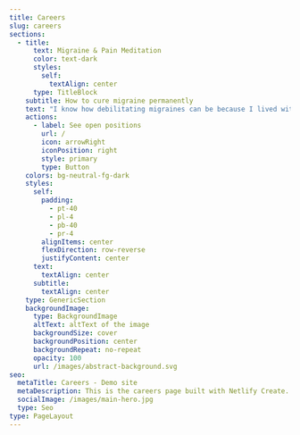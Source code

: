```yaml
---
title: Careers
slug: careers
sections:
  - title:
      text: Migraine & Pain Meditation
      color: text-dark
      styles:
        self:
          textAlign: center
      type: TitleBlock
    subtitle: How to cure migraine permanently
    text: "I know how debilitating migraines can be because I lived with them for nearly 20 years. But everything changed when discovered a natural method that cured my migraine permanently. Within just 24 hours, my chronic migraine was completely gone.\n\nIn my book, The Migraine Miracle: How I Cured My 20-Year Severe Pain in Just 24 Hours, I share the step-by-step migraine relief techniques that helped me achieve long lasting migraine relief.\n\nThis is a guided migraine pain [meditation](https://youtu.be/BLvyF2gispk). It is designed to help you manage migraine, headaches, tension and any other health conditions.  \_Listen to this migraine relief music whenever you feel pain, or sense an attach is coming.\n\nFor a complete guide on how to cure migraines naturally, please refer to my book on Amazon: The Migraine Miracle - How I Cured My 20-Year Severe Pain in Just 24 Hours.\n"
    actions:
      - label: See open positions
        url: /
        icon: arrowRight
        iconPosition: right
        style: primary
        type: Button
    colors: bg-neutral-fg-dark
    styles:
      self:
        padding:
          - pt-40
          - pl-4
          - pb-40
          - pr-4
        alignItems: center
        flexDirection: row-reverse
        justifyContent: center
      text:
        textAlign: center
      subtitle:
        textAlign: center
    type: GenericSection
    backgroundImage:
      type: BackgroundImage
      altText: altText of the image
      backgroundSize: cover
      backgroundPosition: center
      backgroundRepeat: no-repeat
      opacity: 100
      url: /images/abstract-background.svg
seo:
  metaTitle: Careers - Demo site
  metaDescription: This is the careers page built with Netlify Create.
  socialImage: /images/main-hero.jpg
  type: Seo
type: PageLayout
---
```

